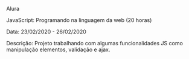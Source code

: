 Alura

JavaScript: Programando na linguagem da web (20 horas)

Data: 23/02/2020 - 26/02/2020

Descrição: Projeto trabalhando com algumas funcionalidades JS como manipulação elementos, validação e ajax.